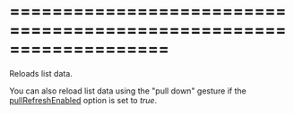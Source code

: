 <!--**
/*-------------------------------------------
    Auto-generated file. Do not modify.
-------------------------------------------

**-->
===================================================================
===================================================================

<!--shortDescription-->
Reloads list data.
<!--/shortDescription-->

<!--fullDescription-->
You can also reload list data using the "pull down" gesture if the [pullRefreshEnabled](/Documentation/ApiReference/UI_Widgets/dxList/Configuration/#pullRefreshEnabled) option is set to *true*.
<!--/fullDescription-->